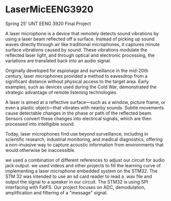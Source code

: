 # LaserMicEENG3920
Spring 25' UNT EENG 3920 Final Project

A laser microphone is a device that remotely detects sound vibrations by using a laser beam reflected off a surface. Instead of picking up sound waves directly through air like traditional microphones, it captures minute surface vibrations caused by sound. These vibrations modulate the reflected laser light, and through optical and electronic processing, the variations are translated back into an audio signal.

Originally developed for espionage and surveillance in the mid-20th century, laser microphones provided a method to eavesdrop from a significant distance without physical access to the target area. Early examples, such as devices used during the Cold War, demonstrated the strategic advantage of remote listening technologies.

A laser is aimed at a reflective surface—such as a window, picture frame, or even a plastic object—that vibrates with nearby sounds. Subtle movements cause detectable changes in the phase or path of the reflected beam. Sensors convert these changes into electrical signals, which are then processed into intelligible sound.

Today, laser microphones find use beyond surveillance, including in scientific research, industrial monitoring, and medical diagnostics, offering a non-invasive way to capture acoustic information from environments that would otherwise be inaccessible.

we used a combination of different references to adjust our circuit for audio jack output. we used videos and other projects to fill the learning curve of implementing a laser microphone embedded system on the STM32. The STM 32 was intended to use an sd card reader to read a .wav file and output the signal to a speaker in our circuit. The STM32 is using SPI interfacing with FatFS. Our project focuses on ADC, demodulation, amplification and filtering of a "message" signal.  

